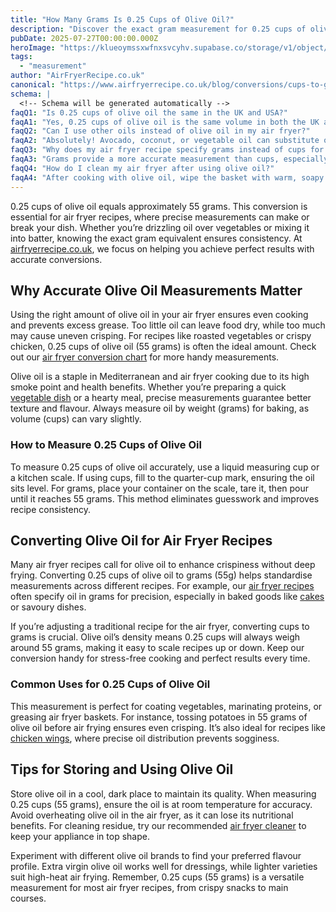 ```yaml
---
title: "How Many Grams Is 0.25 Cups of Olive Oil?"
description: "Discover the exact gram measurement for 0.25 cups of olive oil—perfect for air fryer recipes. Convert with ease and cook confidently!"
pubDate: 2025-07-27T00:00:00.000Z
heroImage: "https://klueoymssxwfnxsvcyhv.supabase.co/storage/v1/object/public/Shmucket/how-many-grams-is-0-25-cups-of-olive-oil.webp"
tags:
  - "measurement"
author: "AirFryerRecipe.co.uk"
canonical: "https://www.airfryerrecipe.co.uk/blog/conversions/cups-to-grams/how-many-grams-is-0-25-cups-of-olive-oil"
schema: |
  <!-- Schema will be generated automatically -->
faqQ1: "Is 0.25 cups of olive oil the same in the UK and USA?"
faqA1: "Yes, 0.25 cups of olive oil is the same volume in both the UK and USA, equalling approximately 55 grams. However, always use a kitchen scale for precision, as cup sizes can vary slightly between measuring sets."
faqQ2: "Can I use other oils instead of olive oil in my air fryer?"
faqA2: "Absolutely! Avocado, coconut, or vegetable oil can substitute olive oil in air fryer recipes. Just ensure you convert 0.25 cups to grams (about 55g for olive oil) as different oils have varying densities. Check smoke points for optimal cooking temperatures."
faqQ3: "Why does my air fryer recipe specify grams instead of cups for oil?"
faqA3: "Grams provide a more accurate measurement than cups, especially for baking. Oil density can vary slightly, so weighing ensures consistency. For 0.25 cups of olive oil, 55 grams is the standard conversion, helping recipes turn out perfectly every time."
faqQ4: "How do I clean my air fryer after using olive oil?"
faqA4: "After cooking with olive oil, wipe the basket with warm, soapy water or use a dedicated <a href=https://www.airfryerrecipe.co.uk/air-fryer-cleaner>air fryer cleaner</a>. For stubborn residue, a baking soda paste works wonders. Regular cleaning prevents oil buildup and maintains your air fryer’s performance."
---
```

<p>0.25 cups of olive oil equals approximately 55 grams. This conversion is essential for air fryer recipes, where precise measurements can make or break your dish. Whether you’re drizzling oil over vegetables or mixing it into batter, knowing the exact gram equivalent ensures consistency. At <a href=https://www.airfryerrecipe.co.uk/>airfryerrecipe.co.uk</a>, we focus on helping you achieve perfect results with accurate conversions.</p>  

<h2>Why Accurate Olive Oil Measurements Matter</h2>  
<p>Using the right amount of olive oil in your air fryer ensures even cooking and prevents excess grease. Too little oil can leave food dry, while too much may cause uneven crisping. For recipes like roasted vegetables or crispy chicken, 0.25 cups of olive oil (55 grams) is often the ideal amount. Check out our <a href=https://www.airfryerrecipe.co.uk/air-fryer-conversion-chart>air fryer conversion chart</a> for more handy measurements.</p>  

<p>Olive oil is a staple in Mediterranean and air fryer cooking due to its high smoke point and health benefits. Whether you’re preparing a quick <a href=https://www.airfryerrecipe.co.uk/recipe-category/vegetables>vegetable dish</a> or a hearty meal, precise measurements guarantee better texture and flavour. Always measure oil by weight (grams) for baking, as volume (cups) can vary slightly.</p>  

<h3>How to Measure 0.25 Cups of Olive Oil</h3>  
<p>To measure 0.25 cups of olive oil accurately, use a liquid measuring cup or a kitchen scale. If using cups, fill to the quarter-cup mark, ensuring the oil sits level. For grams, place your container on the scale, tare it, then pour until it reaches 55 grams. This method eliminates guesswork and improves recipe consistency.</p>  

<h2>Converting Olive Oil for Air Fryer Recipes</h2>  
<p>Many air fryer recipes call for olive oil to enhance crispiness without deep frying. Converting 0.25 cups of olive oil to grams (55g) helps standardise measurements across different recipes. For example, our <a href=https://www.airfryerrecipe.co.uk/recipes>air fryer recipes</a> often specify oil in grams for precision, especially in baked goods like <a href=https://www.airfryerrecipe.co.uk/recipe-category/cakes>cakes</a> or savoury dishes.</p>  

<p>If you’re adjusting a traditional recipe for the air fryer, converting cups to grams is crucial. Olive oil’s density means 0.25 cups will always weigh around 55 grams, making it easy to scale recipes up or down. Keep our conversion handy for stress-free cooking and perfect results every time.</p>  

<h3>Common Uses for 0.25 Cups of Olive Oil</h3>  
<p>This measurement is perfect for coating vegetables, marinating proteins, or greasing air fryer baskets. For instance, tossing potatoes in 55 grams of olive oil before air frying ensures even crisping. It’s also ideal for recipes like <a href=https://www.airfryerrecipe.co.uk/recipe-category/chicken>chicken wings</a>, where precise oil distribution prevents sogginess.</p>  

<h2>Tips for Storing and Using Olive Oil</h2>  
<p>Store olive oil in a cool, dark place to maintain its quality. When measuring 0.25 cups (55 grams), ensure the oil is at room temperature for accuracy. Avoid overheating olive oil in the air fryer, as it can lose its nutritional benefits. For cleaning residue, try our recommended <a href=https://www.airfryerrecipe.co.uk/air-fryer-cleaner>air fryer cleaner</a> to keep your appliance in top shape.</p>  

<p>Experiment with different olive oil brands to find your preferred flavour profile. Extra virgin olive oil works well for dressings, while lighter varieties suit high-heat air frying. Remember, 0.25 cups (55 grams) is a versatile measurement for most air fryer recipes, from crispy snacks to main courses.</p>
